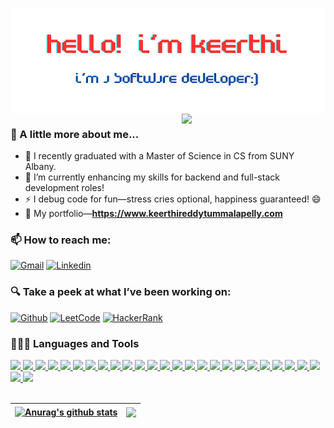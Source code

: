 <img align='center' src="/assets/intro.png"> <br/>
<img align='right' src="https://cdn.dribbble.com/users/4055494/screenshots/15215756/media/d2b66c4ca0192aa26d103448b3d1518b.gif" width="230">
</em></p>

### 👻 A little more about me...

- 📖 I recently graduated with a Master of Science in CS from SUNY Albany.
- 🌱 I’m currently enhancing my skills for backend and full-stack development roles!
- ⚡ I debug code for fun—stress cries optional, happiness guaranteed! 😄
- 🤘 My portfolio—**https://www.keerthireddytummalapelly.com**

### 📫 How to reach me:

[![Gmail](https://img.shields.io/badge/-Gmail-c14438?style=flat&logo=Gmail&logoColor=white)](mailto:tummalapellykeerthireddy@gmail.com)
[![Linkedin](https://custom-icon-badges.demolab.com/badge/LinkedIn-0A66C2?logo=linkedin-white&logoColor=fff)](https://www.linkedin.com/in/keerthi-reddy-tummalapelly/)

### 🔍 Take a peek at what I’ve been working on:

[![Github](https://img.shields.io/badge/-Github-000?style=flat&logo=Github&logoColor=white)](https://github.com/keerthireddytummalapelly)
[![LeetCode](https://img.shields.io/badge/-LeetCode-0077B5?style=flat&logo=LeetCode&logoColor=white)](https://leetcode.com/u/keerthireddy19/)
[![HackerRank](https://img.shields.io/badge/-HackerRank-2EC866?style=flat&logo=HackerRank&logoColor=white)](https://www.hackerrank.com/tummalapellykee1)

### 👨🏻‍💻 Languages and Tools <br />

<a href="https://www.python.org/" target="_blank">
  <img src="https://cdn.jsdelivr.net/gh/devicons/devicon/icons/python/python-original.svg" width="40">
</a>
<a href="https://www.java.com/en/" target="_blank">
  <img src="https://cdn.jsdelivr.net/gh/devicons/devicon/icons/java/java-original.svg" width="40">
</a>
<a href="https://devdocs.io/c/" target="_blank">
  <img src="https://cdn.jsdelivr.net/gh/devicons/devicon/icons/c/c-original.svg" width="40">
</a>
<a href="https://www.javascript.com/" target="_blank">
  <img src="https://cdn.jsdelivr.net/gh/devicons/devicon/icons/javascript/javascript-original.svg" width="40">
</a>
<a href="https://www.typescriptlang.org/" target="_blank">
  <img src="https://cdn.jsdelivr.net/gh/devicons/devicon/icons/typescript/typescript-original.svg" width="40">
</a>
<a href="https://aws.amazon.com/" target="_blank">
  <img src="https://cdn.jsdelivr.net/gh/devicons/devicon/icons/amazonwebservices/amazonwebservices-original-wordmark.svg" width="40">
</a>
<a href="https://www.docker.com/" target="_blank">
  <img src="https://cdn.jsdelivr.net/gh/devicons/devicon/icons/docker/docker-original.svg" width="40">
</a>
<a href="https://html.com/" target="_blank">
  <img src="https://cdn.jsdelivr.net/gh/devicons/devicon/icons/html5/html5-original.svg" width="40">
</a>
<a href="https://www.w3.org/Style/CSS/" target="_blank">
  <img src="https://cdn.jsdelivr.net/gh/devicons/devicon/icons/css3/css3-original.svg" width="40">
</a>
<a href="https://angular.io/" target="_blank">
  <img src="https://cdn.jsdelivr.net/gh/devicons/devicon/icons/angularjs/angularjs-original.svg" width="40">
</a>
<a href="https://nodejs.org/en/" target="_blank">
  <img src="https://cdn.jsdelivr.net/gh/devicons/devicon/icons/nodejs/nodejs-original.svg" width="40">
</a>
<a href="https://fastapi.tiangolo.com/" target="_blank">
  <img src="https://cdn.jsdelivr.net/gh/devicons/devicon/icons/fastapi/fastapi-original.svg" width="40">
</a>
<a href="https://spring.io/projects/spring-boot" target="_blank">
  <img src="https://cdn.jsdelivr.net/gh/devicons/devicon/icons/spring/spring-original.svg" width="40">
</a>
<a href="https://www.djangoproject.com/" target="_blank">
  <img src="https://cdn.jsdelivr.net/gh/devicons/devicon/icons/django/django-plain.svg" width="40">
</a>
<a href="https://jestjs.io/" target="_blank">
  <img src="https://cdn.jsdelivr.net/gh/devicons/devicon/icons/jest/jest-plain.svg" width="40">
</a>
<a href="https://junit.org/junit5/" target="_blank">
  <img src="https://cdn.jsdelivr.net/gh/devicons/devicon/icons/java/java-original.svg" width="40">
</a>
<a href="https://www.mysql.com/" target="_blank">
  <img src="https://cdn.jsdelivr.net/gh/devicons/devicon/icons/mysql/mysql-original.svg" width="40">
</a>
<a href="https://www.mongodb.com/" target="_blank">
  <img src="https://cdn.jsdelivr.net/gh/devicons/devicon/icons/mongodb/mongodb-original.svg" width="40">
</a>
<a href="https://www.postgresql.org/" target="_blank">
  <img src="https://cdn.jsdelivr.net/gh/devicons/devicon/icons/postgresql/postgresql-original.svg" width="40">
</a>
<a href="https://azure.microsoft.com/en-us" target="_blank">
  <img src="https://cdn.jsdelivr.net/gh/devicons/devicon/icons/azure/azure-original.svg" width="40">
</a>
<a href="https://expressjs.com/" target="_blank">
  <img src="https://cdn.jsdelivr.net/gh/devicons/devicon/icons/express/express-original.svg" width="40">
</a>
<a href="https://nextjs.org/" target="_blank">
  <img src="https://cdn.jsdelivr.net/gh/devicons/devicon/icons/nextjs/nextjs-original.svg" width="40">
</a>
<a href="https://www.postman.com/" target="_blank">
  <img src="https://cdn.jsdelivr.net/gh/devicons/devicon/icons/postman/postman-original.svg" width="40">
</a>
<a href="https://www.figma.com/" target="_blank">
  <img src="https://cdn.jsdelivr.net/gh/devicons/devicon/icons/figma/figma-original.svg" width="40">
</a>
<a href="https://git-scm.com/" target="_blank">
  <img src="https://cdn.jsdelivr.net/gh/devicons/devicon/icons/git/git-original.svg" width="40">
</a>
<a href="https://www.linux.org/" target="_blank">
  <img src="https://cdn.jsdelivr.net/gh/devicons/devicon/icons/linux/linux-original.svg" width="40">
</a>
<a href="https://en.wikipedia.org/wiki/CI/CD" target="_blank">
  <img src="https://cdn.jsdelivr.net/gh/devicons/devicon/icons/github/github-original.svg" width="40">
</a>
<br/>
<br/>

| <a href="#"><img align="center" src="https://github-readme-stats.vercel.app/api?username=keerthireddytummalapelly&show_icons=true&include_all_commits=true&theme=buefy&hide_border=true" alt="Anurag's github stats" /></a> | <a href="#"><img align="center" src="https://github-readme-stats.vercel.app/api/top-langs/?username=keerthireddytummalapelly&layout=compact&theme=buefy&hide_border=true" /></a> |
| --------------------------------------------------------------------------------------------------------------------------------------------------------------------------------------------------------------------------- | -------------------------------------------------------------------------------------------------------------------------------------------------------------------------------- |
